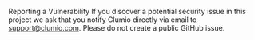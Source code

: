 Reporting a Vulnerability
If you discover a potential security issue in this project we ask that you notify Clumio directly via email to support@clumio.com. Please do not create a public GitHub issue.
